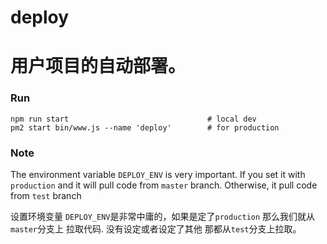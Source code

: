 # deploy
# 用户项目的自动部署。

### Run

```
npm run start                               # local dev
pm2 start bin/www.js --name 'deploy'        # for production
```

### Note
The environment variable `DEPLOY_ENV` is very important. If you set it with `production` and it will pull code from `master` branch. Otherwise, it pull code from `test` branch

设置环境变量 `DEPLOY_ENV`是非常中庸的，如果是定了`production` 那么我们就从`master`分支上 拉取代码. 	没有设定或者设定了其他  那都从`test`分支上拉取。